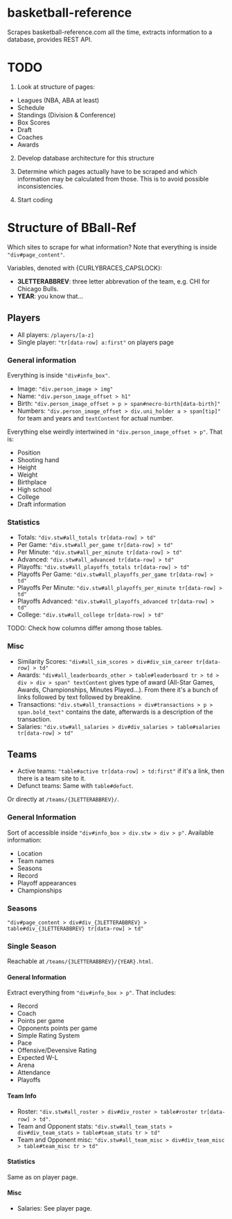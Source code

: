 # basketball-reference

Scrapes basketball-reference.com all the time, extracts information to a database, provides REST API.

# TODO

1. Look at structure of pages:
* Leagues (NBA, ABA at least)
* Schedule
* Standings (Division & Conference)
* Box Scores
* Draft
* Coaches
* Awards

2. Develop database architecture for this structure

3. Determine which pages actually have to be scraped and which information may be calculated from those. This is to avoid possible inconsistencies.

4. Start coding

# Structure of BBall-Ref

Which sites to scrape for what information? Note that everything is inside ``"div#page_content"``.

Variables, denoted with {CURLYBRACES_CAPSLOCK}:
* **3LETTERABBREV**: three letter abbrevation of the team, e.g. CHI for Chicago Bulls.
* **YEAR**: you know that...

## Players

* All players: ``/players/[a-z]``
* Single player: ``"tr[data-row] a:first"`` on players page

### General information

Everything is inside ``"div#info_box"``.

* Image: ``"div.person_image > img"``
* Name: ``"div.person_image_offset > h1"``
* Birth: ``"div.person_image_offset > p > span#necro-birth[data-birth]"``
* Numbers: ``"div.person_image_offset > div.uni_holder a > span[tip]"`` for team and years and ``textContent`` for actual number.

Everything else weirdly intertwined in ``"div.person_image_offset > p"``. That is:

* Position
* Shooting hand
* Height
* Weight
* Birthplace
* High school
* College
* Draft information

### Statistics

* Totals: ``"div.stw#all_totals tr[data-row] > td"``
* Per Game: ``"div.stw#all_per_game tr[data-row] > td"``
* Per Minute: ``"div.stw#all_per_minute tr[data-row] > td"``
* Advanced: ``"div.stw#all_advanced tr[data-row] > td"``
* Playoffs: ``"div.stw#all_playoffs_totals tr[data-row] > td"``
* Playoffs Per Game: ``"div.stw#all_playoffs_per_game tr[data-row] > td"``
* Playoffs Per Minute: ``"div.stw#all_playoffs_per_minute tr[data-row] > td"``
* Playoffs Advanced: ``"div.stw#all_playoffs_advanced tr[data-row] > td"``
* College: ``"div.stw#all_college tr[data-row] > td"``

TODO: Check how columns differ among those tables.

### Misc

* Similarity Scores: ``"div#all_sim_scores > div#div_sim_career tr[data-row] > td"``
* Awards: ``"div#all_leaderboards_other > table#leaderboard tr > td > div > div > span" textContent`` gives type of award (All-Star Games, Awards, Championships, Minutes Played…). From there it's a bunch of links followed by text followed by breakline.
* Transactions: ``"div.stw#all_transactions > div#transactions > p > span.bold_text"`` contains the date, afterwards is a description of the transaction.
* Salaries: ``"div.stw#all_salaries > div#div_salaries > table#salaries tr[data-row] > td"``

## Teams

* Active teams: ``"table#active tr[data-row] > td:first"`` if it's a link, then there is a team site to it.
* Defunct teams: Same with ``table#defuct``.

Or directly at ``/teams/{3LETTERABBREV}/``.

### General Information

Sort of accessible inside ``"div#info_box > div.stw > div > p"``. Available information:

* Location
* Team names
* Seasons
* Record
* Playoff appearances
* Championships

### Seasons

``"div#page_content > div#div_{3LETTERABBREV} > table#div_{3LETTERABBREV} tr[data-row] > td"``

### Single Season

Reachable at ``/teams/{3LETTERABBREV}/{YEAR}.html``.

#### General Information

Extract everything from ``"div#info_box > p"``. That includes:

* Record
* Coach
* Points per game
* Opponents points per game
* Simple Rating System
* Pace
* Offensive/Devensive Rating
* Expected W-L
* Arena
* Attendance
* Playoffs

#### Team Info

* Roster: ``"div.stw#all_roster > div#div_roster > table#roster tr[data-row] > td"``.
* Team and Opponent stats: ``"div.stw#all_team_stats > div#div_team_stats > table#team_stats tr > td"``
* Team and Opponent misc: ``"div.stw#all_team_misc > div#div_team_misc > table#team_misc tr > td"``

#### Statistics

Same as on player page.

#### Misc

* Salaries: See player page.


